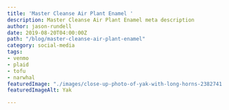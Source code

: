 ```yaml
---
title: 'Master Cleanse Air Plant Enamel '
description: Master Cleanse Air Plant Enamel meta description
author: jason-rundell
date: 2019-08-20T04:00:00Z
path: "/blog/master-cleanse-air-plant-enamel"
category: social-media
tags:
- venmo
- plaid
- tofu
- narwhal
featuredImage: "./images/close-up-photo-of-yak-with-long-horns-2382741.jpeg"
featuredImageAlt: Yak

---
```

